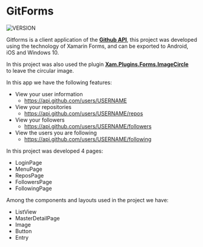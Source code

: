 # GitForms

![VERSION](https://img.shields.io/badge/GitForms%20--%20version-v1.1.0-blue.svg)

Gitforms is a client application of the [**Github API**](https://developer.github.com/v3), this project was developed using the technology of Xamarin Forms, and can be exported to Android, iOS and Windows 10.

In this project was also used the plugin [**Xam.Plugins.Forms.ImageCircle**](https://www.nuget.org/packages/Xam.Plugins.Forms.ImageCircle/3.0.0.5)   
to leave the circular image.

In this app we have the following features:
- View your user information
	- https://api.github.com/users/USERNAME
- View your repositories
	- https://api.github.com/users/USERNAME/repos
- View your followers
	- https://api.github.com/users/USERNAME/followers
- View the users you are following
	- https://api.github.com/users/USERNAME/following

In this project was developed 4 pages:

- LoginPage
- MenuPage
- ReposPage
- FollowersPage
- FollowingPage

Among the components and layouts used in the project we have:

- ListView
- MasterDetailPage
- Image
- Button
- Entry
